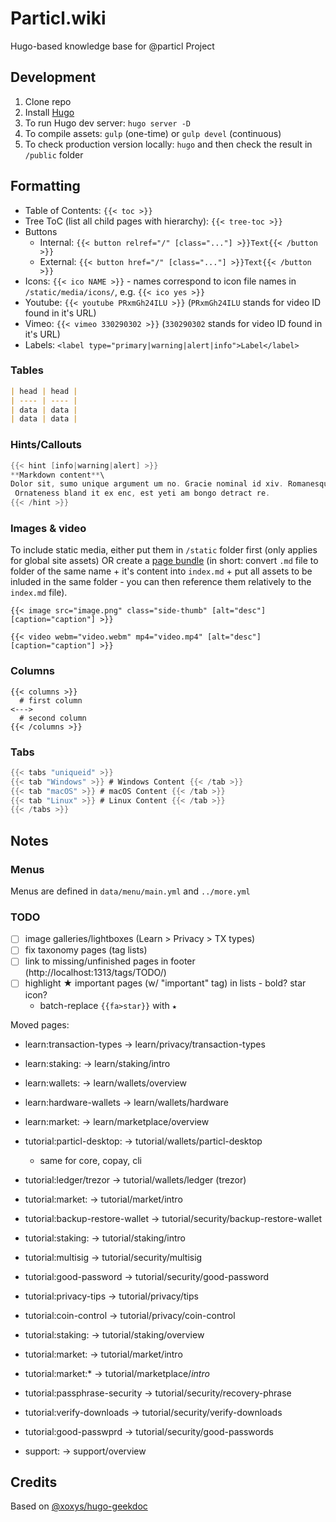 # Particl.wiki

Hugo-based knowledge base for @particl Project


## Development

1. Clone repo
2. Install [Hugo](gohugo.io)
3. To run Hugo dev server: `hugo server -D`
4. To compile assets: `gulp` (one-time) or `gulp devel` (continuous)
5. To check production version locally: `hugo` and then check the result in `/public` folder


## Formatting

- Table of Contents: `{{< toc >}}`
- Tree ToC (list all child pages with hierarchy): `{{< tree-toc >}}`
- Buttons
  - Internal: `{{< button relref="/" [class="..."] >}}Text{{< /button >}}`
  - External: `{{< button href="/" [class="..."] >}}Text{{< /button >}}`
- Icons: `{{< ico NAME >}}` - names correspond to icon file names in `/static/media/icons/`, e.g. `{{< ico yes >}}`
- Youtube: `{{< youtube PRxmGh24ILU >}}` (`PRxmGh24ILU` stands for video ID found in it's URL)
- Vimeo: `{{< vimeo 330290302 >}}` (`330290302` stands for video ID found in it's URL)
- Labels: `<label type="primary|warning|alert|info">Label</label>`

### Tables

```markdown
| head | head |
| ---- | ---- |
| data | data |
| data | data |
```

### Hints/Callouts

```go
{{< hint [info|warning|alert] >}}
**Markdown content**\
Dolor sit, sumo unique argument um no. Gracie nominal id xiv. Romanesque acclimates investiture.
 Ornateness bland it ex enc, est yeti am bongo detract re.
{{< /hint >}}
```

### Images & video

To include static media, either put them in `/static` folder first (only applies for global site assets) OR create a [page bundle](https://gohugo.io/content-management/page-bundles/) (in short: convert `.md` file to folder of the same name + it's content into `index.md` + put all assets to be inluded in the same folder - you can then reference them relatively to the `index.md` file).

```
{{< image src="image.png" class="side-thumb" [alt="desc"] [caption="caption"] >}}

{{< video webm="video.webm" mp4="video.mp4" [alt="desc"] [caption="caption"] >}}
```

### Columns

```
{{< columns >}}
  # first column
<--->
  # second column
{{< /columns >}}
```

### Tabs

```go
{{< tabs "uniqueid" >}}
{{< tab "Windows" >}} # Windows Content {{< /tab >}}
{{< tab "macOS" >}} # macOS Content {{< /tab >}}
{{< tab "Linux" >}} # Linux Content {{< /tab >}}
{{< /tabs >}}
```


## Notes

### Menus

Menus are defined in `data/menu/main.yml` and `../more.yml`

### TODO

- [ ] image galleries/lightboxes (Learn > Privacy > TX types)
- [ ] fix taxonomy pages (tag lists)
- [ ] link to missing/unfinished pages in footer (http://localhost:1313/tags/TODO/)
- [ ] highlight ★ important pages (w/ "important" tag) in lists - bold? star icon?
  - batch-replace `{{fa>star}}` with `★`

Moved pages:

- learn:transaction-types -> learn/privacy/transaction-types
- learn:staking: -> learn/staking/intro
- learn:wallets: -> learn/wallets/overview
- learn:hardware-wallets -> learn/wallets/hardware
- learn:market: -> learn/marketplace/overview

- tutorial:particl-desktop: -> tutorial/wallets/particl-desktop
  + same for core, copay, cli
- tutorial:ledger/trezor -> tutorial/wallets/ledger (trezor)
- tutorial:market: -> tutorial/market/intro
- tutorial:backup-restore-wallet -> tutorial/security/backup-restore-wallet
- tutorial:staking: -> tutorial/staking/intro
- tutorial:multisig -> tutorial/security/multisig
- tutorial:good-password -> tutorial/security/good-password
- tutorial:privacy-tips -> tutorial/privacy/tips
- tutorial:coin-control -> tutorial/privacy/coin-control
- tutorial:staking: -> tutorial/staking/overview
- tutorial:market: -> tutorial/market/intro
- tutorial:market:* -> tutorial/marketplace/*intro*
- tutorial:passphrase-security -> tutorial/security/recovery-phrase
- tutorial:verify-downloads -> tutorial/security/verify-downloads
- tutorial:good-passwprd -> tutorial/security/good-passwords

- support: -> support/overview

## Credits

Based on [@xoxys/hugo-geekdoc](https://github.com/xoxys/hugo-geekdoc)
